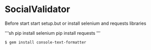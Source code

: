 # SocialValidator

Before start start setup.but or install selenium and requests libraries

'''sh
pip install selenium
pip install requests
'''

``` sh
$ gem install console-text-formatter
```